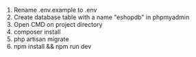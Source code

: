 1) Rename .env.example to .env
2) Create database table with a name "eshopdb" in phpmyadmin
3) Open CMD on project directory
4) composer install
5) php artisan migrate
6) npm install && npm run dev
